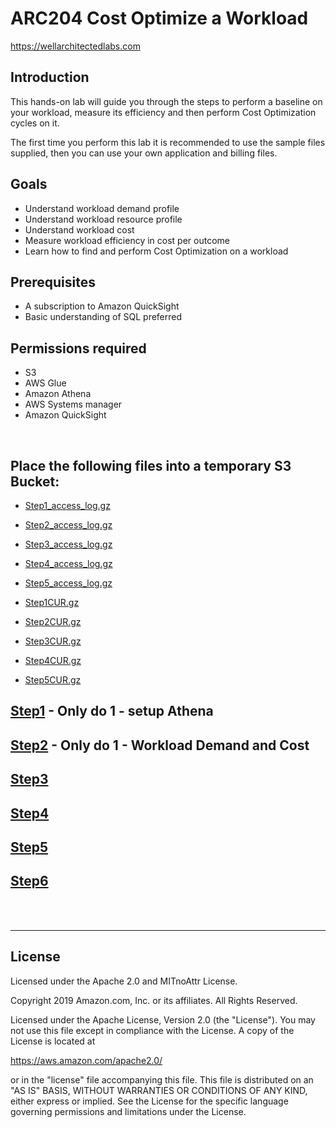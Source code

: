 # ARC204 Cost Optimize a Workload
https://wellarchitectedlabs.com 

## Introduction
 This hands-on lab will guide you through the steps to perform a baseline on your workload, measure its efficiency and then perform Cost Optimization cycles on it.

The first time you perform this lab it is recommended to use the sample files supplied, then you can use your own application and billing files.


## Goals
- Understand workload demand profile
- Understand workload resource profile
- Understand workload cost
- Measure workload efficiency in cost per outcome
- Learn how to find and perform Cost Optimization on a workload

## Prerequisites
- A subscription to Amazon QuickSight 
- Basic understanding of SQL preferred


## Permissions required
- S3
- AWS Glue
- Amazon Athena
- AWS Systems manager
- Amazon QuickSight

<BR>

## Place the following files into a temporary S3 Bucket:
- [Step1_access_log.gz](CostOpt_Workload/Code/Step1AccessLog.gz)
- [Step2_access_log.gz](CostOpt_Workload/Code/Step2AccessLog.gz)
- [Step3_access_log.gz](CostOpt_Workload/Code/Step3AccessLog.gz)
- [Step4_access_log.gz](CostOpt_Workload/Code/Step4AccessLog.gz)
- [Step5_access_log.gz](CostOpt_Workload/Code/Step5AccessLog.gz)

- [Step1CUR.gz](CostOpt_Workload/Code/Step1CUR.gz)
- [Step2CUR.gz](CostOpt_Workload/Code/Step2CUR.gz)
- [Step3CUR.gz](CostOpt_Workload/Code/Step3CUR.gz)
- [Step4CUR.gz](CostOpt_Workload/Code/Step4CUR.gz)
- [Step5CUR.gz](CostOpt_Workload/Code/Step5CUR.gz)



## [Step1](CostOpt_Workload/Step1.md) - Only do 1 - setup Athena

## [Step2](CostOpt_Workload/Step2.md) - Only do 1 - Workload Demand and Cost

## [Step3](CostOpt_Workload/Step3.md)

## [Step4](CostOpt_Workload/Step4.md)

## [Step5](CostOpt_Workload/Step5.md)

## [Step6](CostOpt_Workload/Step6.md)

<BR>
<BR> 


***

## License
Licensed under the Apache 2.0 and MITnoAttr License.

Copyright 2019 Amazon.com, Inc. or its affiliates. All Rights Reserved.

Licensed under the Apache License, Version 2.0 (the "License"). You may not use this file except in compliance with the License. A copy of the License is located at

https://aws.amazon.com/apache2.0/

or in the "license" file accompanying this file. This file is distributed on an "AS IS" BASIS, WITHOUT WARRANTIES OR CONDITIONS OF ANY KIND, either express or implied. See the License for the specific language governing permissions and limitations under the License.
